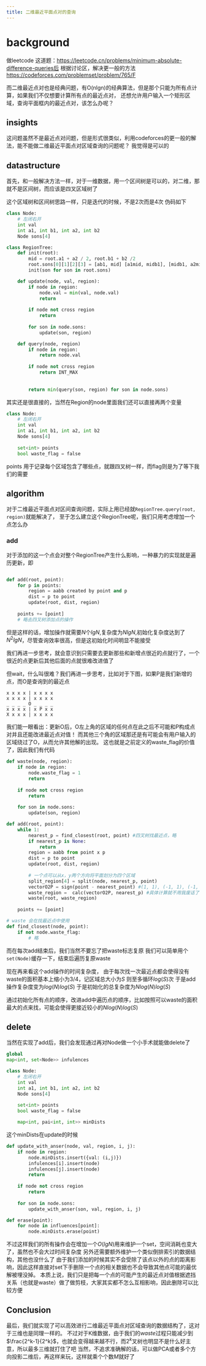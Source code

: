 ```yaml
---
title: 二维最近平面点对的查询
---
```


# background
做leetcode 这道题：https://leetcode.cn/problems/minimum-absolute-difference-queries后
根据讨论区，解决更一般的方法 https://codeforces.com/problemset/problem/765/F

而二维最近点对也是经典问题，有O(nlgn)的经典算法，但是那个只能为所有点计算，如果我们不仅想要计算所有点的最近点对，
还想允许用户输入一个矩形区域，查询平面框内的最近点对，该怎么办呢？

## insights
这问题虽然不是最近点对问题，但是形式很类似，利用codeforces的更一般的解法，能不能做二维最近平面点对区域查询的问题呢？
我觉得是可以的

## datastructure
首先，和一般解决方法一样，对于一维数据，用一个区间树是可以的，对二维，那就不是区间树，而应该是四叉区域树了

这个区域树和区间树思路一样，只是迭代的时候，不是2次而是4次
伪码如下
```python
class Node:
    # 左闭右开
    int val 
    int a1, int b1, int a2, int b2
    Node sons[4]

class RegionTree:
    def init(root):
        mid = root.a1 + a2 / 2, root.b1 + b2 /2
        root.sons[0][1][2][3] = [ab1, mid] [a1mid, midb1], [midb1, a2mid], [mid, ab2]
        init(son for son in root.sons)

    def update(node, val, region):
        if node in region:
            node.val = min(val, node.val)
            return 
        
        if node not cross region
            return
        
        for son in node.sons:
            update(son, region)

    def query(node, region)
        if node in region:
            return node.val
        
        if node not cross region
            return INT_MAX
        
        
        return min(query(son, region) for son in node.sons)

```

其实还是很直接的，当然在Region的node里面我们还可以直接再两个变量
```python
class Node:
    # 左闭右开
    int val 
    int a1, int b1, int a2, int b2
    Node sons[4]
    
    set<int> points
    bool waste_flag = false
```
points 用于记录每个区域包含了哪些点，就跟四叉树一样，而flag则是为了等下我们的需要

## algorithm

对于二维最近平面点对区间查询问题，实际上用已经就`RegionTree.query(root, region)`就能解决了，
至于怎么建立这个RegionTree呢，我们只用考虑增加一个点怎么办

### add
对于添加的这一个点会对整个RegionTree产生什么影响，一种暴力的实现就是遍历更新，即
```python

def add(root, point):
    for p in points:
        region = aabb created by point and p
        dist = p to point
        update(root, dist, region)
    
    points += [point]
    # 略去四叉树添加点的操作
```

但是这样的话，增加操作就需要$N$个$lgN$,复杂度为$NlgN$,初始化复杂度达到了$N^2lgN$，尽管查询效率很高，但是这初始化时间明显不能接受

我们再进一步思考，就会意识到只需要去更新那些和新增点很近的点就行了，一个很近的点更新后其他后面的点就很难改进值了

但wait，什么叫很难？我们再进一步思考，比如对于下图，如果P是我们新增的点，而O是查询到的最近点
```
x x x x | x x x x 
x x x x | x x x x 
_ _ _ _ O _ _ _ _
x x x x | x P x x 
X x x x | x x x x 
```

我们能一眼看出：更新O后，O左上角的区域的任何点在此之后不可能和P构成点对并且还能改进最近点对值！
而其他三个角的区域那还是有可能会有用户输入的区域绕过了O，从而允许其他解的出现。
这也就是之前定义的waste_flag的价值了，因此我们有代码
```python
def waste(node, region):
    if node in region:
        node.waste_flag = 1
        return 
        
    if node not cross region
        return
    
    for son in node.sons:
        update(son, region)

def add(root, point):
    while 1:
        nearest_p = find_closest(root, point) #四叉树找最近点，略
        if nearest_p is None:
            return
        region = aabb from point x p
        dist = p to point
        update(root, dist, region)
        
        # 一个点可以从x，y两个方向将平面划分为四个区域
        split_region[4] = split(node, nearest_p, point)
        vectorO2P = sign(point - nearest_point) #(1, 1), (-1, 1), (-1, -1), (1, -1)
        waste_region =  calc(vectorO2P, nearest_p) #具体计算就不用我废话了
        waste(root, waste_region)
    
    points += [point]

# waste 会在找最近点中使用
def find_closest(node, point):
    if not node.waste_flag:
        # 略
```

而在每次add结束后，我们当然不要忘了把waste标志复原
我们可以简单用个`set(Node)`缓存一下，结束后遍历复原waste

现在再来看这个add操作的时间复杂度， 由于每次找一次最近点都会使得没有waste的面积基本上缩小为3/4，记区域总大小为$S$
则至多循环$log(S)$次
于是add操作复杂度变为$log(N)log(S)$
于是初始化的总复杂度为$Nlog(N)log(S)$

通过初始化所有点的顺序，改进add中遍历点的顺序，比如按照可以waste的面积最大的点来找，可能会使得更接近较小的$Nlog(N)log(S)$

## delete

当然在实现了add后，我们会发现通过再对Node做一个小手术就能做delete了
```python
global
map<int, set<Node>> infulences

class Node:
    # 左闭右开
    int val 
    int a1, int b1, int a2, int b2
    Node sons[4]
    
    set<int> points
    bool waste_flag = false

    map<int, pai<int, int>> minDists
```

这个minDists在update的时候
```python
def update_with_anser(node, val, region, i, j):
    if node in region:
        node.minDists.insert({val: (i,j)})
        infulences[i].insert(node)
        infulences[j].insert(node)
        return 
    
    if node not cross region
        return
    
    for son in node.sons:
        update_with_anser(son, val, region, i, j)

```


```python
def erase(point):
    for node in influences[point]:
        node.minDists.erase(point)
```

不过这样我们的所有操作会在增加一个$O(lgN)$用来维护一个set，空间消耗也变大了，虽然也不会大过时间复杂度
另外还需要额外维护一个类似倒排索引的数据结构，其他也没什么了
由于我们添加的时候其实不会受除了该点以外的点的距离影响，因此这样直接对set下手删除一个点的相关数据也不会导致其他点可能的最优解被埋没掉。
本质上说，我们只是把每一个点的可能产生的最近点对值根据遮挡关系（也就是waste）做了做剪枝，大家其实都不怎么互相影响，因此删除可以比较方便
## Conclusion
最后，我们就实现了可以高效进行二维最近平面点对区域查询的数据结构了，这对于三维也是同理一样的。
不过对于K维数据，由于我们的$waste$过程只能减少到$\frac{2^k-1}{2^k}$，也就会变得越来越不行，而$2^k$叉树也明显不是什么好主意，所以最多三维就打住了吧
当然，不追求准确解的话，可以做PCA或者多个方向投影二维后，再这样来玩，这样就乘个个数$M$就好了